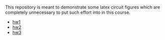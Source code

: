 This repository is meant to demonstrate some latex circuit figures which are completely unnecessary to put such effort into in this course.

- [hw1](hw1/hw1.pdf)
- [hw2](hw2/hw2.pdf)
- [hw3](hw3/hw3.pdf)
